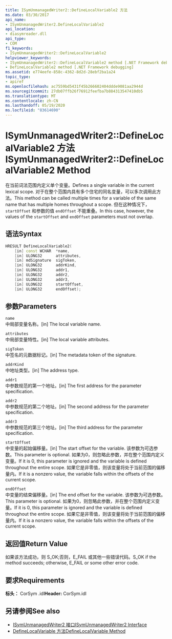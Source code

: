 ```yaml
---
title: ISymUnmanagedWriter2::DefineLocalVariable2 方法
ms.date: 03/30/2017
api_name:
- ISymUnmanagedWriter2.DefineLocalVariable2
api_location:
- diasymreader.dll
api_type:
- COM
f1_keywords:
- ISymUnmanagedWriter2::DefineLocalVariable2
helpviewer_keywords:
- ISymUnmanagedWriter2::DefineLocalVariable2 method [.NET Framework debugging]
- DefineLocalVariable2 method [.NET Framework debugging]
ms.assetid: e774eefe-858c-4362-8d2d-28ebf2ba1a24
topic_type:
- apiref
ms.openlocfilehash: ac7559bd5431f45b266602404ddde9081aa2944d
ms.sourcegitcommit: 27db07ffb26f76912feefba7b884313547410db5
ms.translationtype: MT
ms.contentlocale: zh-CN
ms.lasthandoff: 05/19/2020
ms.locfileid: "83614690"
---
```

# <a name="isymunmanagedwriter2definelocalvariable2-method"></a><span data-ttu-id="18baa-102">ISymUnmanagedWriter2::DefineLocalVariable2 方法</span><span class="sxs-lookup"><span data-stu-id="18baa-102">ISymUnmanagedWriter2::DefineLocalVariable2 Method</span></span>
<span data-ttu-id="18baa-103">在当前词法范围内定义单个变量。</span><span class="sxs-lookup"><span data-stu-id="18baa-103">Defines a single variable in the current lexical scope.</span></span> <span data-ttu-id="18baa-104">对于在整个范围内具有多个住宅的同名变量，可以多次调用此方法。</span><span class="sxs-lookup"><span data-stu-id="18baa-104">This method can be called multiple times for a variable of the same name that has multiple homes throughout a scope.</span></span> <span data-ttu-id="18baa-105">但在这种情况下， `startOffset` 和参数的值 `endOffset` 不能重叠。</span><span class="sxs-lookup"><span data-stu-id="18baa-105">In this case, however, the values of the `startOffset` and `endOffset` parameters must not overlap.</span></span>  
  
## <a name="syntax"></a><span data-ttu-id="18baa-106">语法</span><span class="sxs-lookup"><span data-stu-id="18baa-106">Syntax</span></span>  
  
```cpp  
HRESULT DefineLocalVariable2(  
    [in] const WCHAR  *name,  
    [in] ULONG32      attributes,  
    [in] mdSignature  sigToken,  
    [in] ULONG32      addrKind,  
    [in] ULONG32      addr1,  
    [in] ULONG32      addr2,  
    [in] ULONG32      addr3,  
    [in] ULONG32      startOffset,  
    [in] ULONG32      endOffset);  
```  
  
## <a name="parameters"></a><span data-ttu-id="18baa-107">参数</span><span class="sxs-lookup"><span data-stu-id="18baa-107">Parameters</span></span>  
 `name`  
 <span data-ttu-id="18baa-108">中局部变量名称。</span><span class="sxs-lookup"><span data-stu-id="18baa-108">[in] The local variable name.</span></span>  
  
 `attributes`  
 <span data-ttu-id="18baa-109">中局部变量特性。</span><span class="sxs-lookup"><span data-stu-id="18baa-109">[in] The local variable attributes.</span></span>  
  
 `sigToken`  
 <span data-ttu-id="18baa-110">中签名的元数据标记。</span><span class="sxs-lookup"><span data-stu-id="18baa-110">[in] The metadata token of the signature.</span></span>  
  
 `addrKind`  
 <span data-ttu-id="18baa-111">中地址类型。</span><span class="sxs-lookup"><span data-stu-id="18baa-111">[in] The address type.</span></span>  
  
 `addr1`  
 <span data-ttu-id="18baa-112">中参数规范的第一个地址。</span><span class="sxs-lookup"><span data-stu-id="18baa-112">[in] The first address for the parameter specification.</span></span>  
  
 `addr2`  
 <span data-ttu-id="18baa-113">中参数规范的第二个地址。</span><span class="sxs-lookup"><span data-stu-id="18baa-113">[in] The second address for the parameter specification.</span></span>  
  
 `addr3`  
 <span data-ttu-id="18baa-114">中参数规范的第三个地址。</span><span class="sxs-lookup"><span data-stu-id="18baa-114">[in] The third address for the parameter specification.</span></span>  
  
 `startOffset`  
 <span data-ttu-id="18baa-115">中变量的起始偏移量。</span><span class="sxs-lookup"><span data-stu-id="18baa-115">[in] The start offset for the variable.</span></span> <span data-ttu-id="18baa-116">该参数为可选参数。</span><span class="sxs-lookup"><span data-stu-id="18baa-116">This parameter is optional.</span></span> <span data-ttu-id="18baa-117">如果为0，则忽略此参数，并在整个范围内定义变量。</span><span class="sxs-lookup"><span data-stu-id="18baa-117">If it is 0, this parameter is ignored and the variable is defined throughout the entire scope.</span></span> <span data-ttu-id="18baa-118">如果它是非零值，则该变量将处于当前范围的偏移量内。</span><span class="sxs-lookup"><span data-stu-id="18baa-118">If it is a nonzero value, the variable falls within the offsets of the current scope.</span></span>  
  
 `endOffset`  
 <span data-ttu-id="18baa-119">中变量的结束偏移量。</span><span class="sxs-lookup"><span data-stu-id="18baa-119">[in] The end offset for the variable.</span></span> <span data-ttu-id="18baa-120">该参数为可选参数。</span><span class="sxs-lookup"><span data-stu-id="18baa-120">This parameter is optional.</span></span> <span data-ttu-id="18baa-121">如果为0，则忽略此参数，并在整个范围内定义变量。</span><span class="sxs-lookup"><span data-stu-id="18baa-121">If it is 0, this parameter is ignored and the variable is defined throughout the entire scope.</span></span> <span data-ttu-id="18baa-122">如果它是非零值，则该变量将处于当前范围的偏移量内。</span><span class="sxs-lookup"><span data-stu-id="18baa-122">If it is a nonzero value, the variable falls within the offsets of the current scope.</span></span>  
  
## <a name="return-value"></a><span data-ttu-id="18baa-123">返回值</span><span class="sxs-lookup"><span data-stu-id="18baa-123">Return Value</span></span>  
 <span data-ttu-id="18baa-124">如果该方法成功，则 S_OK;否则，E_FAIL 或其他一些错误代码。</span><span class="sxs-lookup"><span data-stu-id="18baa-124">S_OK if the method succeeds; otherwise, E_FAIL or some other error code.</span></span>  
  
## <a name="requirements"></a><span data-ttu-id="18baa-125">要求</span><span class="sxs-lookup"><span data-stu-id="18baa-125">Requirements</span></span>  
 <span data-ttu-id="18baa-126">**标头：** CorSym .idl</span><span class="sxs-lookup"><span data-stu-id="18baa-126">**Header:** CorSym.idl</span></span>  
  
## <a name="see-also"></a><span data-ttu-id="18baa-127">另请参阅</span><span class="sxs-lookup"><span data-stu-id="18baa-127">See also</span></span>

- [<span data-ttu-id="18baa-128">ISymUnmanagedWriter2 接口</span><span class="sxs-lookup"><span data-stu-id="18baa-128">ISymUnmanagedWriter2 Interface</span></span>](isymunmanagedwriter2-interface.md)
- [<span data-ttu-id="18baa-129">DefineLocalVariable 方法</span><span class="sxs-lookup"><span data-stu-id="18baa-129">DefineLocalVariable Method</span></span>](isymunmanagedwriter-definelocalvariable-method.md)
